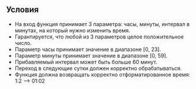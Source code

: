 ## Условия

-   На вход функция принимает 3 параметра: часы, минуты, интервал в минутах, на который нужно изменить время.
-   Гарантируется, что любой из 3 параметров целое положительное число.
-   Параметр часы принимает значение в диапазоне [0, 23].
-   Параметр минуты принимает значение в диапазоне [0, 59].
-   Прибавляемый интервал может быть больше 60 минут.
-   Переход в следующие сутки должен корректно обрабатываться.
-   Функция должна возвращать корректно отформатированное время: 1:2 –> 01:02